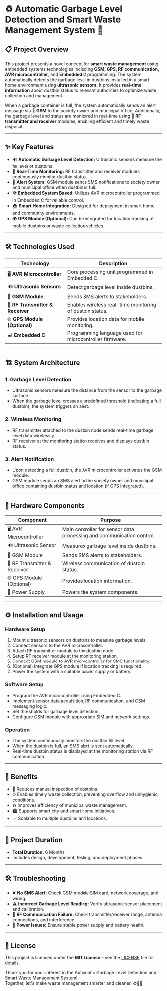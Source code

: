 # ♻️ Automatic Garbage Level Detection and Smart Waste Management System 🚮

## 📋 Project Overview

This project presents a novel concept for **smart waste management** using embedded systems technologies including **GSM, GPS, RF communication, AVR microcontroller**, and **Embedded C** programming. The system automatically detects the garbage level in dustbins installed in a smart home environment using **ultrasonic sensors**. It provides **real-time information** about dustbin status to relevant authorities to optimize waste collection and management.

When a garbage container is full, the system automatically sends an alert message via 📱 **GSM** to the society owner and municipal office. Additionally, the garbage level and status are monitored in real-time using 📡 **RF transmitter and receiver** modules, enabling efficient and timely waste disposal.

---

## ✨ Key Features

- 🔊 **Automatic Garbage Level Detection:** Ultrasonic sensors measure the fill level of dustbins.
- 📡 **Real-Time Monitoring:** RF transmitter and receiver modules continuously monitor dustbin status.
- 📲 **Alert System:** GSM module sends SMS notifications to society owner and municipal office when dustbin is full.
- 🛠️ **Embedded System Based:** Utilizes AVR microcontroller programmed in Embedded C for reliable control.
- 🏠 **Smart Home Integration:** Designed for deployment in smart home and community environments.
- 🌍 **GPS Module (Optional):** Can be integrated for location tracking of mobile dustbins or waste collection vehicles.

---

## 🛠️ Technologies Used

| Technology             | Description                                         |
|-----------------------|-----------------------------------------------------|
| 🖥️ **AVR Microcontroller** | Core processing unit programmed in Embedded C.     |
| 🔊 **Ultrasonic Sensors**    | Detect garbage level inside dustbins.               |
| 📱 **GSM Module**            | Sends SMS alerts to stakeholders.                   |
| 📡 **RF Transmitter & Receiver** | Enables wireless real-time monitoring of dustbin status. |
| 🌐 **GPS Module (Optional)** | Provides location data for mobile monitoring.       |
| 💻 **Embedded C**            | Programming language used for microcontroller firmware. |

---

## 🏗️ System Architecture

### 1. Garbage Level Detection

- Ultrasonic sensors measure the distance from the sensor to the garbage surface.
- When the garbage level crosses a predefined threshold (indicating a full dustbin), the system triggers an alert.

### 2. Wireless Monitoring

- RF transmitter attached to the dustbin node sends real-time garbage level data wirelessly.
- RF receiver at the monitoring station receives and displays dustbin status.

### 3. Alert Notification

- Upon detecting a full dustbin, the AVR microcontroller activates the GSM module.
- GSM module sends an SMS alert to the society owner and municipal office containing dustbin status and location (if GPS integrated).

---

## 🔧 Hardware Components

| Component               | Purpose                                  |
|-------------------------|------------------------------------------|
| 🖥️ AVR Microcontroller   | Main controller for sensor data processing and communication control. |
| 🔊 Ultrasonic Sensor     | Measures garbage level inside dustbins.  |
| 📱 GSM Module            | Sends SMS alerts to stakeholders.        |
| 📡 RF Transmitter & Receiver | Wireless communication of dustbin status. |
| 🌐 GPS Module (Optional) | Provides location information.           |
| 🔋 Power Supply          | Powers the system components.             |

---

## ⚙️ Installation and Usage

### Hardware Setup

1. Mount ultrasonic sensors on dustbins to measure garbage levels.
2. Connect sensors to the AVR microcontroller.
3. Attach RF transmitter module to the dustbin node.
4. Setup RF receiver module at the monitoring station.
5. Connect GSM module to AVR microcontroller for SMS functionality.
6. (Optional) Integrate GPS module if location tracking is required.
7. Power the system with a suitable power supply or battery.

### Software Setup

- Program the AVR microcontroller using Embedded C.
- Implement sensor data acquisition, RF communication, and GSM messaging logic.
- Set thresholds for garbage level detection.
- Configure GSM module with appropriate SIM and network settings.

### Operation

- The system continuously monitors the dustbin fill level.
- When the dustbin is full, an SMS alert is sent automatically.
- Real-time dustbin status is displayed at the monitoring station via RF communication.

---

## 🎯 Benefits

- 🚫 Reduces manual inspection of dustbins.
- ⏰ Enables timely waste collection, preventing overflow and unhygienic conditions.
- ♻️ Improves efficiency of municipal waste management.
- 🏙️ Supports smart city and smart home initiatives.
- 📈 Scalable to multiple dustbins and locations.

---

## 📅 Project Duration

- **Total Duration:** 6 Months  
- Includes design, development, testing, and deployment phases.

---

## 🛠️ Troubleshooting

- ❌ **No SMS Alert:** Check GSM module SIM card, network coverage, and wiring.
- ⚠️ **Incorrect Garbage Level Reading:** Verify ultrasonic sensor placement and calibration.
- 📡 **RF Communication Failure:** Check transmitter/receiver range, antenna connections, and interference.
- 🔌 **Power Issues:** Ensure stable power supply and battery health.

---

## 📜 License

This project is licensed under the **MIT License** – see the [LICENSE](LICENSE) file for details.


Thank you for your interest in the Automatic Garbage Level Detection and Smart Waste Management System!  
Together, let's make waste management smarter and cleaner. ♻️🚮✨
